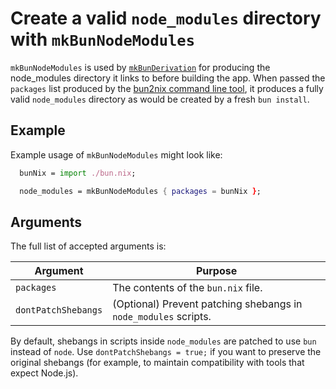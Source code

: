 # Create a valid `node_modules` directory with `mkBunNodeModules`

`mkBunNodeModules` is used by [`mkBunDerivation`](./functions/mkBunDerivation.md) for producing the node_modules directory it links to before building the app. When passed the `packages` list produced by the [bun2nix command line tool](./using-the-command-line-tool.md), it produces a fully valid `node_modules` directory as would be created by a fresh `bun install`.

## Example

Example usage of `mkBunNodeModules` might look like:

```nix
  bunNix = import ./bun.nix;

  node_modules = mkBunNodeModules { packages = bunNix };
```

## Arguments

The full list of accepted arguments is:

| Argument            | Purpose                                                         |
| ------------------- | --------------------------------------------------------------- |
| `packages`          | The contents of the `bun.nix` file.                             |
| `dontPatchShebangs` | (Optional) Prevent patching shebangs in `node_modules` scripts. |

By default, shebangs in scripts inside `node_modules` are patched to use `bun` instead of `node`. Use `dontPatchShebangs = true;` if you want to preserve the original shebangs (for example, to maintain compatibility with tools that expect Node.js).
